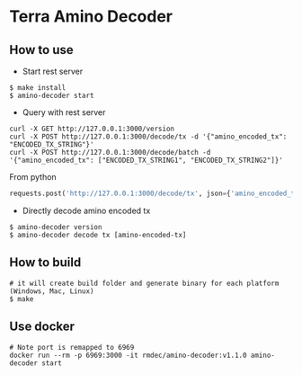 # Terra Amino Decoder

## How to use

* Start rest server
```
$ make install
$ amino-decoder start
```
* Query with rest server
```
curl -X GET http://127.0.0.1:3000/version
curl -X POST http://127.0.0.1:3000/decode/tx -d '{"amino_encoded_tx": "ENCODED_TX_STRING"}'
curl -X POST http://127.0.0.1:3000/decode/batch -d '{"amino_encoded_tx": ["ENCODED_TX_STRING1", "ENCODED_TX_STRING2"]}'
```

From python
```python
requests.post('http://127.0.0.1:3000/decode/tx', json={'amino_encoded_tx': "ENCODED_TX_STRING"})
```

* Directly decode amino encoded tx
```
$ amino-decoder version
$ amino-decoder decode tx [amino-encoded-tx]
```

## How to build
```
# it will create build folder and generate binary for each platform (Windows, Mac, Linux)
$ make  
```

## Use docker
```
# Note port is remapped to 6969
docker run --rm -p 6969:3000 -it rmdec/amino-decoder:v1.1.0 amino-decoder start
```
